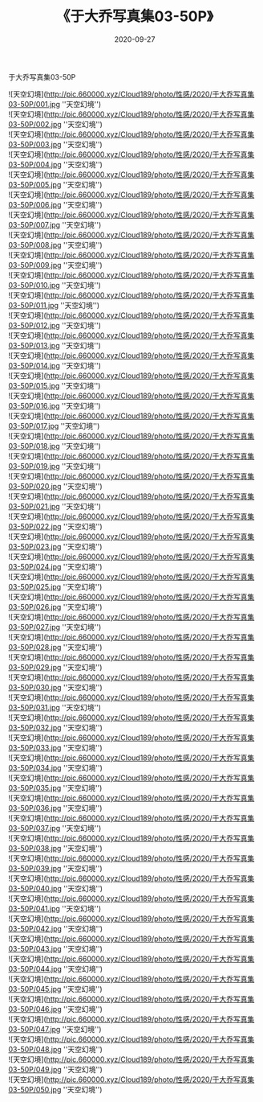 ﻿---
layout: post
title:  《于大乔写真集03-50P》
date:   2020-09-27
img: http://pic.660000.xyz/Cloud189/photo/性感/2020/于大乔写真集03-50P/000.jpg
categories: [美女, 性感, 泳衣]
---

于大乔写真集03-50P



![天空幻境](http://pic.660000.xyz/Cloud189/photo/性感/2020/于大乔写真集03-50P/001.jpg ''天空幻境'') <br>
![天空幻境](http://pic.660000.xyz/Cloud189/photo/性感/2020/于大乔写真集03-50P/002.jpg ''天空幻境'') <br>
![天空幻境](http://pic.660000.xyz/Cloud189/photo/性感/2020/于大乔写真集03-50P/003.jpg ''天空幻境'') <br>
![天空幻境](http://pic.660000.xyz/Cloud189/photo/性感/2020/于大乔写真集03-50P/004.jpg ''天空幻境'') <br>
![天空幻境](http://pic.660000.xyz/Cloud189/photo/性感/2020/于大乔写真集03-50P/005.jpg ''天空幻境'') <br>
![天空幻境](http://pic.660000.xyz/Cloud189/photo/性感/2020/于大乔写真集03-50P/006.jpg ''天空幻境'') <br>
![天空幻境](http://pic.660000.xyz/Cloud189/photo/性感/2020/于大乔写真集03-50P/007.jpg ''天空幻境'') <br>
![天空幻境](http://pic.660000.xyz/Cloud189/photo/性感/2020/于大乔写真集03-50P/008.jpg ''天空幻境'') <br>
![天空幻境](http://pic.660000.xyz/Cloud189/photo/性感/2020/于大乔写真集03-50P/009.jpg ''天空幻境'') <br>
![天空幻境](http://pic.660000.xyz/Cloud189/photo/性感/2020/于大乔写真集03-50P/010.jpg ''天空幻境'') <br>
![天空幻境](http://pic.660000.xyz/Cloud189/photo/性感/2020/于大乔写真集03-50P/011.jpg ''天空幻境'') <br>
![天空幻境](http://pic.660000.xyz/Cloud189/photo/性感/2020/于大乔写真集03-50P/012.jpg ''天空幻境'') <br>
![天空幻境](http://pic.660000.xyz/Cloud189/photo/性感/2020/于大乔写真集03-50P/013.jpg ''天空幻境'') <br>
![天空幻境](http://pic.660000.xyz/Cloud189/photo/性感/2020/于大乔写真集03-50P/014.jpg ''天空幻境'') <br>
![天空幻境](http://pic.660000.xyz/Cloud189/photo/性感/2020/于大乔写真集03-50P/015.jpg ''天空幻境'') <br>
![天空幻境](http://pic.660000.xyz/Cloud189/photo/性感/2020/于大乔写真集03-50P/016.jpg ''天空幻境'') <br>
![天空幻境](http://pic.660000.xyz/Cloud189/photo/性感/2020/于大乔写真集03-50P/017.jpg ''天空幻境'') <br>
![天空幻境](http://pic.660000.xyz/Cloud189/photo/性感/2020/于大乔写真集03-50P/018.jpg ''天空幻境'') <br>
![天空幻境](http://pic.660000.xyz/Cloud189/photo/性感/2020/于大乔写真集03-50P/019.jpg ''天空幻境'') <br>
![天空幻境](http://pic.660000.xyz/Cloud189/photo/性感/2020/于大乔写真集03-50P/020.jpg ''天空幻境'') <br>
![天空幻境](http://pic.660000.xyz/Cloud189/photo/性感/2020/于大乔写真集03-50P/021.jpg ''天空幻境'') <br>
![天空幻境](http://pic.660000.xyz/Cloud189/photo/性感/2020/于大乔写真集03-50P/022.jpg ''天空幻境'') <br>
![天空幻境](http://pic.660000.xyz/Cloud189/photo/性感/2020/于大乔写真集03-50P/023.jpg ''天空幻境'') <br>
![天空幻境](http://pic.660000.xyz/Cloud189/photo/性感/2020/于大乔写真集03-50P/024.jpg ''天空幻境'') <br>
![天空幻境](http://pic.660000.xyz/Cloud189/photo/性感/2020/于大乔写真集03-50P/025.jpg ''天空幻境'') <br>
![天空幻境](http://pic.660000.xyz/Cloud189/photo/性感/2020/于大乔写真集03-50P/026.jpg ''天空幻境'') <br>
![天空幻境](http://pic.660000.xyz/Cloud189/photo/性感/2020/于大乔写真集03-50P/027.jpg ''天空幻境'') <br>
![天空幻境](http://pic.660000.xyz/Cloud189/photo/性感/2020/于大乔写真集03-50P/028.jpg ''天空幻境'') <br>
![天空幻境](http://pic.660000.xyz/Cloud189/photo/性感/2020/于大乔写真集03-50P/029.jpg ''天空幻境'') <br>
![天空幻境](http://pic.660000.xyz/Cloud189/photo/性感/2020/于大乔写真集03-50P/030.jpg ''天空幻境'') <br>
![天空幻境](http://pic.660000.xyz/Cloud189/photo/性感/2020/于大乔写真集03-50P/031.jpg ''天空幻境'') <br>
![天空幻境](http://pic.660000.xyz/Cloud189/photo/性感/2020/于大乔写真集03-50P/032.jpg ''天空幻境'') <br>
![天空幻境](http://pic.660000.xyz/Cloud189/photo/性感/2020/于大乔写真集03-50P/033.jpg ''天空幻境'') <br>
![天空幻境](http://pic.660000.xyz/Cloud189/photo/性感/2020/于大乔写真集03-50P/034.jpg ''天空幻境'') <br>
![天空幻境](http://pic.660000.xyz/Cloud189/photo/性感/2020/于大乔写真集03-50P/035.jpg ''天空幻境'') <br>
![天空幻境](http://pic.660000.xyz/Cloud189/photo/性感/2020/于大乔写真集03-50P/036.jpg ''天空幻境'') <br>
![天空幻境](http://pic.660000.xyz/Cloud189/photo/性感/2020/于大乔写真集03-50P/037.jpg ''天空幻境'') <br>
![天空幻境](http://pic.660000.xyz/Cloud189/photo/性感/2020/于大乔写真集03-50P/038.jpg ''天空幻境'') <br>
![天空幻境](http://pic.660000.xyz/Cloud189/photo/性感/2020/于大乔写真集03-50P/039.jpg ''天空幻境'') <br>
![天空幻境](http://pic.660000.xyz/Cloud189/photo/性感/2020/于大乔写真集03-50P/040.jpg ''天空幻境'') <br>
![天空幻境](http://pic.660000.xyz/Cloud189/photo/性感/2020/于大乔写真集03-50P/041.jpg ''天空幻境'') <br>
![天空幻境](http://pic.660000.xyz/Cloud189/photo/性感/2020/于大乔写真集03-50P/042.jpg ''天空幻境'') <br>
![天空幻境](http://pic.660000.xyz/Cloud189/photo/性感/2020/于大乔写真集03-50P/043.jpg ''天空幻境'') <br>
![天空幻境](http://pic.660000.xyz/Cloud189/photo/性感/2020/于大乔写真集03-50P/044.jpg ''天空幻境'') <br>
![天空幻境](http://pic.660000.xyz/Cloud189/photo/性感/2020/于大乔写真集03-50P/045.jpg ''天空幻境'') <br>
![天空幻境](http://pic.660000.xyz/Cloud189/photo/性感/2020/于大乔写真集03-50P/046.jpg ''天空幻境'') <br>
![天空幻境](http://pic.660000.xyz/Cloud189/photo/性感/2020/于大乔写真集03-50P/047.jpg ''天空幻境'') <br>
![天空幻境](http://pic.660000.xyz/Cloud189/photo/性感/2020/于大乔写真集03-50P/048.jpg ''天空幻境'') <br>
![天空幻境](http://pic.660000.xyz/Cloud189/photo/性感/2020/于大乔写真集03-50P/049.jpg ''天空幻境'') <br>
![天空幻境](http://pic.660000.xyz/Cloud189/photo/性感/2020/于大乔写真集03-50P/050.jpg ''天空幻境'') <br>